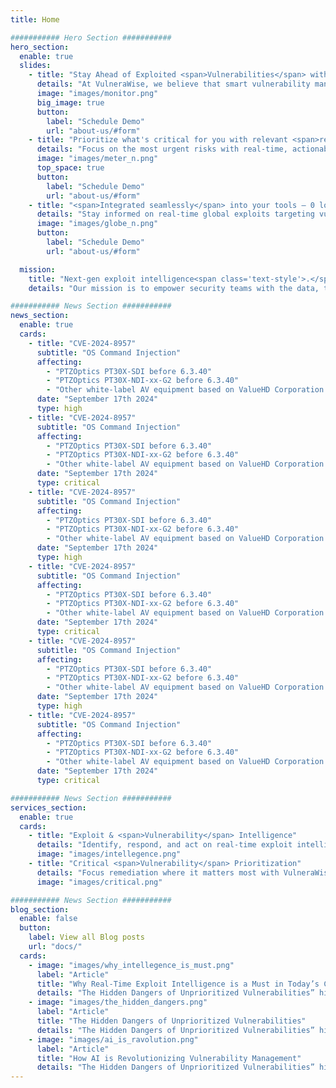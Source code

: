 ```yaml
---
title: Home

########### Hero Section ###########
hero_section:
  enable: true
  slides:
    - title: "Stay Ahead of Exploited <span>Vulnerabilities</span> with Intelligent Prioritization"
      details: "At VulneraWise, we believe that smart vulnerability management is the key to a secure future."
      image: "images/monitor.png"
      big_image: true
      button:
        label: "Schedule Demo"
        url: "about-us/#form"
    - title: "Prioritize what's critical for you with relevant <span>real-time</span> insights."
      details: "Focus on the most urgent risks with real-time, actionable insights tailored to your needs."
      image: "images/meter_n.png"
      top_space: true
      button:
        label: "Schedule Demo"
        url: "about-us/#form"
    - title: "<span>Integrated seamlessly</span> into your tools — 0 lock-in, <span>insights</span> where you need them." 
      details: "Stay informed on real-time global exploits targeting vulnerabilities right now."
      image: "images/globe_n.png"
      button:
        label: "Schedule Demo"
        url: "about-us/#form"

  mission:
    title: "Next-gen exploit intelligence<span class='text-style'>.</span>"
    details: "Our mission is to empower security teams with the data, tools, and insights they need to stay ahead of emerging exploits and protect their organization’s digital assets."

########### News Section ###########
news_section:
  enable: true
  cards:
    - title: "CVE-2024-8957"
      subtitle: "OS Command Injection"
      affecting:
        - "PTZOptics PT30X-SDI before 6.3.40"
        - "PTZOptics PT30X-NDI-xx-G2 before 6.3.40"
        - "Other white-label AV equipment based on ValueHD Corporation PTZ Camera Firmware"
      date: "September 17th 2024"
      type: high
    - title: "CVE-2024-8957"
      subtitle: "OS Command Injection"
      affecting:
        - "PTZOptics PT30X-SDI before 6.3.40"
        - "PTZOptics PT30X-NDI-xx-G2 before 6.3.40"
        - "Other white-label AV equipment based on ValueHD Corporation PTZ Camera Firmware"
      date: "September 17th 2024"
      type: critical
    - title: "CVE-2024-8957"
      subtitle: "OS Command Injection"
      affecting:
        - "PTZOptics PT30X-SDI before 6.3.40"
        - "PTZOptics PT30X-NDI-xx-G2 before 6.3.40"
        - "Other white-label AV equipment based on ValueHD Corporation PTZ Camera Firmware"
      date: "September 17th 2024"
      type: high
    - title: "CVE-2024-8957"
      subtitle: "OS Command Injection"
      affecting:
        - "PTZOptics PT30X-SDI before 6.3.40"
        - "PTZOptics PT30X-NDI-xx-G2 before 6.3.40"
        - "Other white-label AV equipment based on ValueHD Corporation PTZ Camera Firmware"
      date: "September 17th 2024"
      type: critical
    - title: "CVE-2024-8957"
      subtitle: "OS Command Injection"
      affecting:
        - "PTZOptics PT30X-SDI before 6.3.40"
        - "PTZOptics PT30X-NDI-xx-G2 before 6.3.40"
        - "Other white-label AV equipment based on ValueHD Corporation PTZ Camera Firmware"
      date: "September 17th 2024"
      type: high
    - title: "CVE-2024-8957"
      subtitle: "OS Command Injection"
      affecting:
        - "PTZOptics PT30X-SDI before 6.3.40"
        - "PTZOptics PT30X-NDI-xx-G2 before 6.3.40"
        - "Other white-label AV equipment based on ValueHD Corporation PTZ Camera Firmware"
      date: "September 17th 2024"
      type: critical

########### News Section ###########
services_section:
  enable: true
  cards:
    - title: "Exploit & <span>Vulnerability</span> Intelligence"
      details: "Identify, respond, and act on real-time exploit intelligence. VulneraWise continuously monitors and updates you on vulnerabilities actively targeted by malicious actors, providing critical insights to keep your organization ahead of potential breaches."
      image: "images/intellegence.png"
    - title: "Critical <span>Vulnerability</span> Prioritization"
      details: "Focus remediation where it matters most with VulneraWise. By leveraging advanced exploit and vulnerability data mapped to your business context, VulneraWise helps prioritize high-risk vulnerabilities for timely protection. It integrates seamlessly with your SecOps tools to streamline detection, response, and vulnerability management."
      image: "images/critical.png"

########### News Section ###########
blog_section:
  enable: false
  button:  
    label: View all Blog posts
    url: "docs/"
  cards:
    - image: "images/why_intellegence_is_must.png"
      label: "Article"
      title: "Why Real-Time Exploit Intelligence is a Must in Today’s Cybersecurity Landscape"
      details: "The Hidden Dangers of Unprioritized Vulnerabilities” highlights the critical risks businesses face when they fail to properly prioritize security vulnerabilities."
    - image: "images/the_hidden_dangers.png"
      label: "Article"
      title: "The Hidden Dangers of Unprioritized Vulnerabilities"
      details: "The Hidden Dangers of Unprioritized Vulnerabilities” highlights the critical risks businesses face when they fail to properly prioritize security vulnerabilities. "
    - image: "images/ai_is_ravolution.png"
      label: "Article"
      title: "How AI is Revolutionizing Vulnerability Management"
      details: "The Hidden Dangers of Unprioritized Vulnerabilities” highlights the critical risks businesses face when they fail to properly prioritize security vulnerabilities."
---
```

